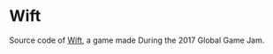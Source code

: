 # Wift

Source code of [Wift](https://globalgamejam.org/2017/games/wift), a game made During the 2017 Global Game Jam.
